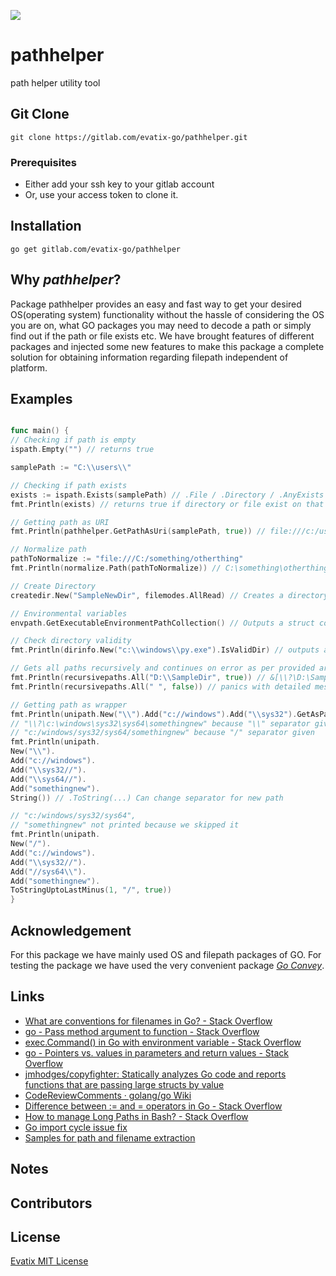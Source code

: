 ![](https://gitlab.com/evatix-go/pathhelper/uploads/6d228f94832193e553ddbc24401f7a52/image.png)

# pathhelper

path helper utility tool

## Git Clone

`git clone https://gitlab.com/evatix-go/pathhelper.git`

### Prerequisites

- Either add your ssh key to your gitlab account
- Or, use your access token to clone it.

## Installation

`go get gitlab.com/evatix-go/pathhelper`

## Why *pathhelper*?

Package pathhelper provides an easy and fast way to get your desired OS(operating system) functionality without the
hassle of considering the OS you are on, what GO packages you may need to decode a path or simply find out if the path
or file exists etc. We have brought features of different packages and injected some new features to make this package a
complete solution for obtaining information regarding filepath independent of platform.

## Examples

```go

func main() {
// Checking if path is empty
ispath.Empty("") // returns true

samplePath := "C:\\users\\"

// Checking if path exists
exists := ispath.Exists(samplePath) // .File / .Directory / .AnyExists ...
fmt.Println(exists) // returns true if directory or file exist on that path

// Getting path as URI
fmt.Println(pathhelper.GetPathAsUri(samplePath, true)) // file:///c:/users

// Normalize path
pathToNormalize := "file:///C:/something/otherthing"
fmt.Println(normalize.Path(pathToNormalize)) // C:\something\otherthing if OS is windows; C:/something/otherthing if OS is Unix

// Create Directory
createdir.New("SampleNewDir", filemodes.AllRead) // Creates a directory named "SampleNewDir" with AllRead access at the folder where the function is called

// Environmental variables
envpath.GetExecutableEnvironmentPathCollection() // Outputs a struct containing the environment variable paths

// Check directory validity
fmt.Println(dirinfo.New("c:\\windows\\py.exe").IsValidDir) // outputs a bool

// Gets all paths recursively and continues on error as per provided argument
fmt.Println(recursivepaths.All("D:\\SampleDir", true)) // &[\\?\D:\SampleDir \\?\D:\SampleDir\sampleFile.txt] # Error Wrappers - Collection - Length[0]
fmt.Println(recursivepaths.All(" ", false)) // panics with detailed message

// Getting path as wrapper
fmt.Println(unipath.New("\\").Add("c://windows").Add("\\sys32").GetAsPathWrapper().String()) // \\?\c:\windows\sys32 on windows based on separator given
// "\\?\c:\windows\sys32\sys64\somethingnew" because "\\" separator given
// "c:/windows/sys32/sys64/somethingnew" because "/" separator given
fmt.Println(unipath.
New("\\").
Add("c://windows").
Add("\\sys32//").
Add("\\sys64//").
Add("somethingnew").
String()) // .ToString(...) Can change separator for new path

// "c:/windows/sys32/sys64", 
// "somethingnew" not printed because we skipped it
fmt.Println(unipath.
New("/").
Add("c://windows").
Add("\\sys32//").
Add("//sys64\\").
Add("somethingnew").
ToStringUptoLastMinus(1, "/", true))
}
```

## Acknowledgement

For this package we have mainly used OS and filepath packages of GO. For testing the package we have used the very
convenient package *[Go Convey](http://goconvey.co/)*.

## Links

- [What are conventions for filenames in Go? - Stack Overflow](https://stackoverflow.com/questions/25161774/what-are-conventions-for-filenames-in-go)
- [go - Pass method argument to function - Stack Overflow](https://stackoverflow.com/questions/38897529/pass-method-argument-to-function)
- [exec.Command() in Go with environment variable - Stack Overflow](https://stackoverflow.com/questions/51015569/exec-command-in-go-with-environment-variable)
- [go - Pointers vs. values in parameters and return values - Stack Overflow](https://stackoverflow.com/questions/23542989/pointers-vs-values-in-parameters-and-return-values?rq=1)
- [jmhodges/copyfighter: Statically analyzes Go code and reports functions that are passing large structs by value](https://github.com/jmhodges/copyfighter)
- [CodeReviewComments · golang/go Wiki](https://github.com/golang/go/wiki/CodeReviewComments#pass-values)
- [Difference between := and = operators in Go - Stack Overflow](https://stackoverflow.com/questions/17891226/difference-between-and-operators-in-go?rq=1)
- [How to manage Long Paths in Bash? - Stack Overflow](https://stackoverflow.com/questions/670488/how-to-manage-long-paths-in-bash)
- [Go import cycle issue fix](https://stackoverflow.com/questions/16168601/any-good-advice-about-how-to-avoid-import-cycle-in-go)
- [Samples for path and filename extraction](https://play.golang.org/p/oT6eWNZAeEi)

## Notes

## Contributors

## License

[Evatix MIT License](/LICENSE)